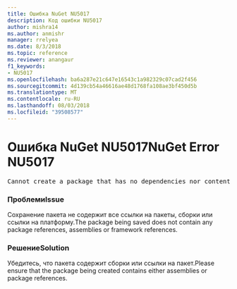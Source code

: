 ```yaml
---
title: Ошибка NuGet NU5017
description: Код ошибки NU5017
author: mishra14
ms.author: anmishr
manager: rrelyea
ms.date: 8/3/2018
ms.topic: reference
ms.reviewer: anangaur
f1_keywords:
- NU5017
ms.openlocfilehash: ba6a287e21c647e16543c1a982329c07cad2f456
ms.sourcegitcommit: 4d139cb54a46616ae48d1768fa108ae3bf450d5b
ms.translationtype: MT
ms.contentlocale: ru-RU
ms.lasthandoff: 08/03/2018
ms.locfileid: "39508577"
---
```

# <a name="nuget-error-nu5017"></a><span data-ttu-id="3055a-103">Ошибка NuGet NU5017</span><span class="sxs-lookup"><span data-stu-id="3055a-103">NuGet Error NU5017</span></span>
<pre>Cannot create a package that has no dependencies nor content.</pre>

### <a name="issue"></a><span data-ttu-id="3055a-104">Проблеми</span><span class="sxs-lookup"><span data-stu-id="3055a-104">Issue</span></span>

<span data-ttu-id="3055a-105">Сохранение пакета не содержит все ссылки на пакеты, сборки или ссылки на платформу.</span><span class="sxs-lookup"><span data-stu-id="3055a-105">The package being saved does not contain any package references, assemblies or framework references.</span></span>


### <a name="solution"></a><span data-ttu-id="3055a-106">Решение</span><span class="sxs-lookup"><span data-stu-id="3055a-106">Solution</span></span>

<span data-ttu-id="3055a-107">Убедитесь, что пакета содержит сборки или ссылки на пакет.</span><span class="sxs-lookup"><span data-stu-id="3055a-107">Please ensure that the package being created contains either assemblies or package references.</span></span>

